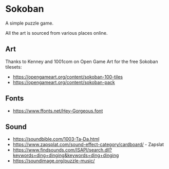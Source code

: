 # Sokoban

A simple puzzle game.

All the art is sourced from various places online.

## Art
Thanks to Kenney and 1001com on Open Game Art for the free Sokoban tilesets:

* https://opengameart.org/content/sokoban-100-tiles
* https://opengameart.org/content/sokoban-pack

## Fonts
* https://www.ffonts.net/Hey-Gorgeous.font

## Sound

* https://soundbible.com/1003-Ta-Da.html
* https://www.zapsplat.com/sound-effect-category/cardboard/ - Zapslat
* https://www.findsounds.com/ISAPI/search.dll?keywords=ding+dinging&keywords=ding+dinging
* https://soundimage.org/puzzle-music/

